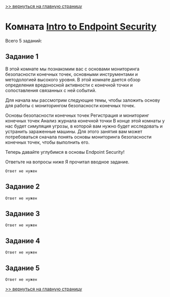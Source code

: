 [>> вернуться на главную страницу](https://github.com/BEPb/tryhackme/blob/master/README.md)

# Комната [Intro to Endpoint Security](https://tryhackme.com/r/room/introtoendpointsecurity) 

Всего 5 заданий:
## Задание 1
В этой комнате мы познакомим вас с основами мониторинга безопасности конечных точек, основными инструментами и методологией высокого уровня. В этой комнате дается обзор определения вредоносной активности с конечной точки и сопоставления связанных с ней событий.

Для начала мы рассмотрим следующие темы, чтобы заложить основу для работы с мониторингом безопасности конечных точек.

Основы безопасности конечных точек
Регистрация и мониторинг конечных точек
Анализ журнала конечной точки
В конце этой комнаты у нас будет симуляция угрозы, в которой вам нужно будет исследовать и устранить зараженные машины. Для этого занятия вам может потребоваться сначала понять основы мониторинга безопасности конечных точек, чтобы выполнить его.

Теперь давайте углубимся в основы Endpoint Security!

Ответьте на вопросы ниже
Я прочитал вводное задание.
```commandline
Ответ не нужен
```

## Задание 2

```commandline
Ответ не нужен
```

## Задание 3

```commandline
Ответ не нужен
```

## Задание 4

```commandline
Ответ не нужен
```

## Задание 5

```commandline
Ответ не нужен
```

[>> вернуться на главную страницу](https://github.com/BEPb/tryhackme/blob/master/README.md)